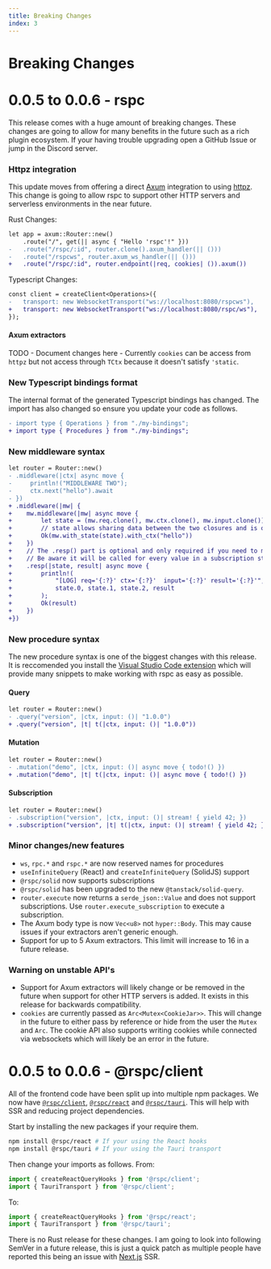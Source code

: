 ```yaml
---
title: Breaking Changes
index: 3
---
```


# Breaking Changes

# 0.0.5 to 0.0.6 - rspc

This release comes with a huge amount of breaking changes. These changes are going to allow for many benefits in the future such as a rich plugin ecosystem. If your having trouble upgrading open a GitHub Issue or jump in the Discord server.

### Httpz integration

This update moves from offering a direct [Axum](https://github.com/tokio-rs/axum) integration to using [httpz](https://github.com/oscartbeaumont/httpz). This change is going to allow rspc to support other HTTP servers and serverless environments in the near future.

Rust Changes:

```diff
let app = axum::Router::new()
    .route("/", get(|| async { "Hello 'rspc'!" }))
-   .route("/rspc/:id", router.clone().axum_handler(|| ()))
-   .route("/rspcws", router.axum_ws_handler(|| ()))
+   .route("/rspc/:id", router.endpoint(|req, cookies| ()).axum())
```

Typescript Changes:

```diff
const client = createClient<Operations>({
-   transport: new WebsocketTransport("ws://localhost:8080/rspcws"),
+   transport: new WebsocketTransport("ws://localhost:8080/rspc/ws"),
});
```

#### Axum extractors

TODO - Document changes here - Currently `cookies` can be access from `httpz` but not access through `TCtx` because it doesn't satisfy `'static`.

### New Typescript bindings format

The internal format of the generated Typescript bindings has changed. The import has also changed so ensure you update your code as follows.

```diff
- import type { Operations } from "./my-bindings";
+ import type { Procedures } from "./my-bindings";
```

### New middleware syntax

```diff
let router = Router::new()
- .middleware(|ctx| async move {
-     println!("MIDDLEWARE TWO");
-     ctx.next("hello").await
- })
+ .middleware(|mw| {
+    mw.middleware(|mw| async move {
+        let state = (mw.req.clone(), mw.ctx.clone(), mw.input.clone());
+        // state allows sharing data between the two closures and is optional.
+        Ok(mw.with_state(state).with_ctx("hello"))
+    })
+    // The .resp() part is optional and only required if you need to modify the return value.
+    // Be aware it will be called for every value in a subscription stream.
+    .resp(|state, result| async move {
+        println!(
+            "[LOG] req='{:?}' ctx='{:?}'  input='{:?}' result='{:?}'",
+            state.0, state.1, state.2, result
+        );
+        Ok(result)
+    })
+})
```

### New procedure syntax

The new procedure syntax is one of the biggest changes with this release. It is reccomended you install the [Visual Studio Code extension](https://marketplace.visualstudio.com/items?itemName=oscartbeaumont.rspc-vscode) which will provide many snippets to make working with rspc as easy as possible.

#### Query

```diff
let router = Router::new()
- .query("version", |ctx, input: ()| "1.0.0")
+ .query("version", |t| t(|ctx, input: ()| "1.0.0"))
```

#### Mutation

```diff
let router = Router::new()
- .mutation("demo", |ctx, input: ()| async move { todo!() })
+ .mutation("demo", |t| t(|ctx, input: ()| async move { todo!() })
```

#### Subscription

```diff
let router = Router::new()
- .subscription("version", |ctx, input: ()| stream! { yield 42; })
+ .subscription("version", |t| t(|ctx, input: ()| stream! { yield 42; }))
```

### Minor changes/new features

 - `ws`, `rpc.*` and `rspc.*` are now reserved names for procedures
 - `useInfiniteQuery` (React) and `createInfiniteQuery` (SolidJS) support
 - `@rspc/solid` now supports subscriptions
 - `@rspc/solid` has been upgraded to the new `@tanstack/solid-query`.
 - `router.execute` now returns a `serde_json::Value` and does not support subscriptions. Use `router.execute_subscription` to execute a subscription.
 - The Axum body type is now `Vec<u8>` not `hyper::Body`. This may cause issues if your extractors aren't generic enough.
 - Support for up to 5 Axum extractors. This limit will increase to 16 in a future release.
 
### Warning on unstable API's

 - Support for Axum extractors will likely change or be removed in the future when support for other HTTP servers is added. It exists in this release for backwards compatibility.
 - `cookies` are currently passed as `Arc<Mutex<CookieJar>>`. This will change in the future to either pass by reference or hide from the user the `Mutex` and `Arc`. The cookie API also supports writing cookies while connected via websockets which will likely be an error in the future.

# 0.0.5 to 0.0.6 - @rspc/client

All of the frontend code have been split up into multiple npm packages. We now have [`@rspc/client`](https://www.npmjs.com/package/@rspc/client), [`@rspc/react`](https://www.npmjs.com/package/@rspc/react) and [`@rspc/tauri`](https://www.npmjs.com/package/@rspc/tauri). This will help with SSR and reducing project dependencies.

Start by installing the new packages if your require them.

```bash
npm install @rspc/react # If your using the React hooks
npm install @rspc/tauri # If your using the Tauri transport
```

Then change your imports as follows. From:

```ts
import { createReactQueryHooks } from '@rspc/client';
import { TauriTransport } from '@rspc/client';
```

To:

```ts
import { createReactQueryHooks } from '@rspc/react';
import { TauriTransport } from '@rspc/tauri';
```

There is no Rust release for these changes. I am going to look into following SemVer in a future release, this is just a quick patch as multiple people have reported this being an issue with [Next.js](https://nextjs.org) SSR.
